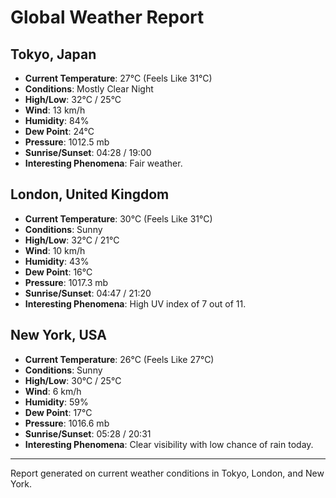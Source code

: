 # Global Weather Report

## Tokyo, Japan
- **Current Temperature**: 27°C (Feels Like 31°C)
- **Conditions**: Mostly Clear Night
- **High/Low**: 32°C / 25°C
- **Wind**: 13 km/h
- **Humidity**: 84%
- **Dew Point**: 24°C
- **Pressure**: 1012.5 mb
- **Sunrise/Sunset**: 04:28 / 19:00
- **Interesting Phenomena**: Fair weather.

## London, United Kingdom
- **Current Temperature**: 30°C (Feels Like 31°C)
- **Conditions**: Sunny
- **High/Low**: 32°C / 21°C
- **Wind**: 10 km/h
- **Humidity**: 43%
- **Dew Point**: 16°C
- **Pressure**: 1017.3 mb
- **Sunrise/Sunset**: 04:47 / 21:20
- **Interesting Phenomena**: High UV index of 7 out of 11.

## New York, USA
- **Current Temperature**: 26°C (Feels Like 27°C)
- **Conditions**: Sunny
- **High/Low**: 30°C / 25°C
- **Wind**: 6 km/h
- **Humidity**: 59%
- **Dew Point**: 17°C
- **Pressure**: 1016.6 mb
- **Sunrise/Sunset**: 05:28 / 20:31
- **Interesting Phenomena**: Clear visibility with low chance of rain today.

---
Report generated on current weather conditions in Tokyo, London, and New York.